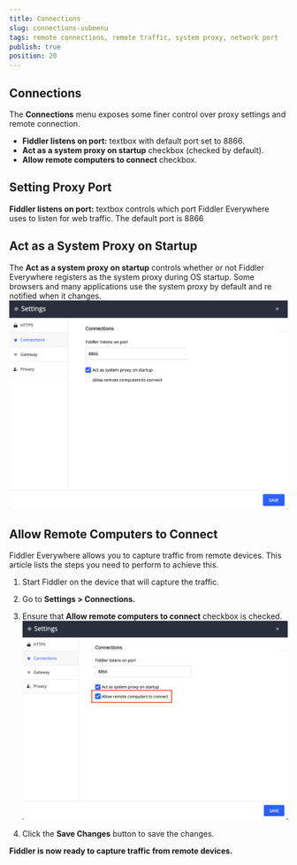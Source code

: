 ```yaml
---
title: Connections
slug: connections-submenu
tags: remote connections, remote traffic, system proxy, network port
publish: true
position: 20
---
```


## Connections

The __Connections__ menu exposes some finer control over proxy settings and remote connection. 

- __Fiddler listens on port:__ textbox with default port set to 8866.
- __Act as a system proxy on startup__ checkbox (checked by default).
- __Allow remote computers to connect__ checkbox.

## Setting Proxy Port

__Fiddler listens on port:__ textbox controls which port Fiddler Everywhere uses to listen for web traffic. The default port is 8866

## Act as a System Proxy on Startup

The __Act as a system proxy on startup__ controls whether or not Fiddler Everywhere registers as the system proxy during OS startup. Some browsers and many applications use the system proxy by default and re notified when it changes. 
![Act as a system proxy on startup setting](../../images/settings/connections-act-as-proxy.png)

## Allow Remote Computers to Connect

Fiddler Everywhere allows you to capture traffic from remote devices. This article lists the steps you need to perform to achieve this.

1. Start Fiddler on the device that will capture the traffic.
2. Go to __Settings > Connections.__
3. Ensure that __Allow remote computers to connect__ checkbox is checked.
![Allow Remote Connections setting](../../images/settings/connections-allow-remoter.png)

4. Click the __Save Changes__ button to save the changes.

__Fiddler is now ready to capture traffic from remote devices.__